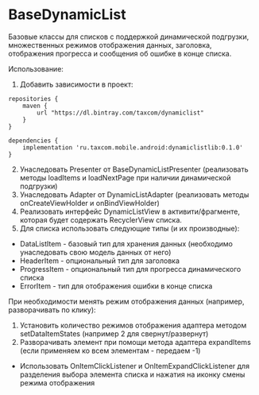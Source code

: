 # BaseDynamicList

Базовые классы для списков с поддержкой динамической подгрузки, множественных режимов отображения данных, заголовка, отображения прогресса и сообщения об ошибке в конце списка.

Использование:
1. Добавить зависимости в проект:
```
repositories {
    maven {
        url "https://dl.bintray.com/taxcom/dynamiclist"
    }
}

dependencies {
    implementation 'ru.taxcom.mobile.android:dynamiclistlib:0.1.0'
}
```
2. Унаследовать Presenter от BaseDynamicListPresenter (реализовать методы loadItems и loadNextPage при наличии динамической подгрузки)
3. Унаследовать Adapter от DynamicListAdapter (реализовать методы onCreateViewHolder и onBindViewHolder)
4. Реализовать интерфейс DynamicListView в активити/фрагменте, которая будет содержать RecyclerView списка.
5. Для списка использовать следующие типы (и их производные):
* DataListItem - базовый тип для хранения данных (необходимо унаследовать свою модель данных от него)
* HeaderItem - опциональный тип для заголовка
* ProgressItem - опциональный тип для прогресса динамического списка
* ErrorItem - тип для отображения ошибки в конце списка

При необходимости менять режим отображения данных (например, разворачивать по клику):
1. Установить количество режимов отображения адаптера методом setDataItemStates (например 2 для свернут/развернут)
2. Разворачивать элемент при помощи метода адаптера expandItems (если применяем ко всем элементам - передаем -1)
* Использовать OnItemClickListener и OnItemExpandClickListener для разделения выбора элемента списка и нажатия на иконку смены режима отображения